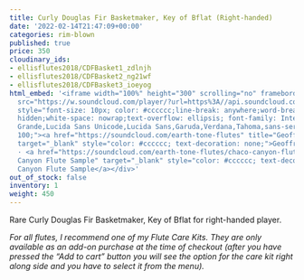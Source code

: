 ```yaml
---
title: Curly Douglas Fir Basketmaker, Key of Bflat (Right-handed)
date: '2022-02-14T21:47:09+00:00'
categories: rim-blown
published: true
price: 350
cloudinary_ids:
- ellisflutes2018/CDFBasket1_zdlnjh
- ellisflutes2018/CDFBasket2_ng21wf
- ellisflutes2018/CDFBasket3_ioeyog
html_embed: '<iframe width="100%" height="300" scrolling="no" frameborder="no" allow="autoplay"
  src="https://w.soundcloud.com/player/?url=https%3A//api.soundcloud.com/tracks/217467941&color=%23ff5500&auto_play=false&hide_related=false&show_comments=true&show_user=true&show_reposts=false&show_teaser=true&visual=true"></iframe><div
  style="font-size: 10px; color: #cccccc;line-break: anywhere;word-break: normal;overflow:
  hidden;white-space: nowrap;text-overflow: ellipsis; font-family: Interstate,Lucida
  Grande,Lucida Sans Unicode,Lucida Sans,Garuda,Verdana,Tahoma,sans-serif;font-weight:
  100;"><a href="https://soundcloud.com/earth-tone-flutes" title="Geoffrey Ellis Flutes"
  target="_blank" style="color: #cccccc; text-decoration: none;">Geoffrey Ellis Flutes</a>
  · <a href="https://soundcloud.com/earth-tone-flutes/chaco-canyon-flute-sample" title="Chaco
  Canyon Flute Sample" target="_blank" style="color: #cccccc; text-decoration: none;">Chaco
  Canyon Flute Sample</a></div>'
out_of_stock: false
inventory: 1
weight: 450
---
```


Rare Curly Douglas Fir Basketmaker, Key of Bflat for right-handed player.  

*For all flutes, I recommend one of my Flute Care Kits. They are only available as an add-on purchase at the time of checkout (after you have pressed the “Add to cart” button you will see the option for the care kit right along side and you have to select it from the menu).*
